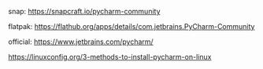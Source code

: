 snap: https://snapcraft.io/pycharm-community

flatpak: https://flathub.org/apps/details/com.jetbrains.PyCharm-Community

official: https://www.jetbrains.com/pycharm/

https://linuxconfig.org/3-methods-to-install-pycharm-on-linux
